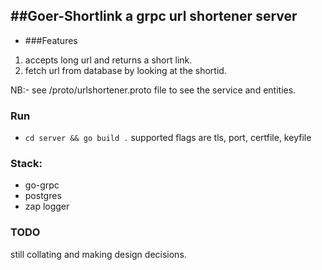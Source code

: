 ##Goer-Shortlink 
a grpc url shortener server
-
- ###Features
1. accepts long url and returns a short link.
2. fetch url from database by looking at the shortid.

NB:- see /proto/urlshortener.proto file to see the service and entities.


### Run
- ``cd server && go build .``
supported flags are tls, port, certfile, keyfile

### Stack:
- go-grpc
- postgres
- zap logger

### TODO
 still collating and making design decisions.